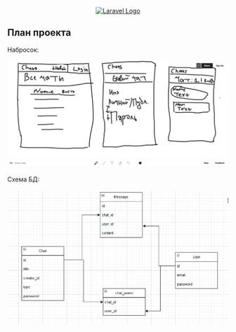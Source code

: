 <p align="center"><a href="https://laravel.com" target="_blank"><img src="https://raw.githubusercontent.com/laravel/art/master/logo-lockup/5%20SVG/2%20CMYK/1%20Full%20Color/laravel-logolockup-cmyk-red.svg" width="400" alt="Laravel Logo"></a></p>

## План проекта

Набросок:
<br><br>
![My Image](./public/plan/chat-system-cheme.webp)
<br><br>
Схема БД:
<br><br>
![My Image](./public/plan/chat-system-erd.webp)

